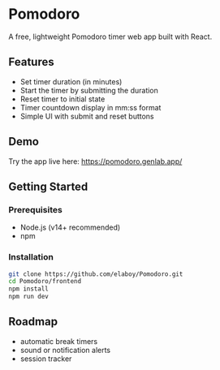# Pomodoro

A free, lightweight Pomodoro timer web app built with React.

## Features

- Set timer duration (in minutes)
- Start the timer by submitting the duration
- Reset timer to initial state
- Timer countdown display in mm:ss format
- Simple UI with submit and reset buttons

## Demo

Try the app live here: https://pomodoro.genlab.app/

## Getting Started

### Prerequisites

- Node.js (v14+ recommended)
- npm

### Installation

```bash
git clone https://github.com/elaboy/Pomodoro.git
cd Pomodoro/frontend
npm install
npm run dev 
```

## Roadmap
- automatic break timers 
- sound or notification alerts
- session tracker
